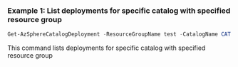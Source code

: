 ### Example 1: List deployments for specific catalog with specified resource group
```powershell
Get-AzSphereCatalogDeployment -ResourceGroupName test -CatalogName CAT
```

This command lists deployments for specific catalog with specified resource group
